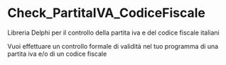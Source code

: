 # Check_PartitaIVA_CodiceFiscale
Libreria Delphi per il controllo della partita iva e del codice fiscale italiani

Vuoi effettuare un controllo formale di validità nel tuo programma di una partita iva e/o di un codice fiscale

